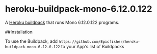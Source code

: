 # heroku-buildpack-mono-6.12.0.122

A [Heroku buildpack](http://devcenter.heroku.com/articles/buildpack) that runs Mono 6.12.0.122 programs.

##Installation

To use the Buildpack, add `https://github.com/Epicfisher/heroku-buildpack-mono-6.12.0.122` to your App's list of Buildpacks
